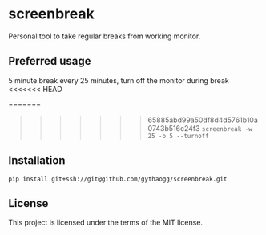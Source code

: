 # screenbreak

Personal tool to take regular breaks from working monitor.

## Preferred usage

5 minute break every 25 minutes, turn off the monitor during break
<<<<<<< HEAD

=======
>>>>>>> 65885abd99a50df8d4d5761b10a0743b516c24f3
`screenbreak -w 25 -b 5 --turnoff`

## Installation

`pip install git+ssh://git@github.com/gythaogg/screenbreak.git`

## License

This project is licensed under the terms of the MIT license.
